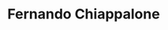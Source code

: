 ---
title: "Fernando Chiappalone"
url: /ciudad-autonoma-de-buenos-aires/fernando-chiappalone/
shop: Friseur
---